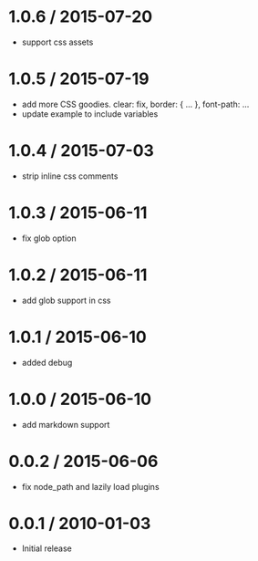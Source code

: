 
1.0.6 / 2015-07-20
==================

  * support css assets

1.0.5 / 2015-07-19
==================

  * add more CSS goodies. clear: fix, border: { ... }, font-path: ...
  * update example to include variables

1.0.4 / 2015-07-03
==================

  * strip inline css comments

1.0.3 / 2015-06-11
==================

  * fix glob option

1.0.2 / 2015-06-11
==================

  * add glob support in css

1.0.1 / 2015-06-10
==================

  * added debug

1.0.0 / 2015-06-10
==================

  * add markdown support

0.0.2 / 2015-06-06
==================

  * fix node_path and lazily load plugins

0.0.1 / 2010-01-03
==================

  * Initial release
